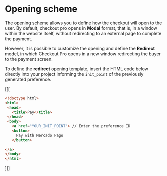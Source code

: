 # Opening scheme
 
The opening scheme allows you to define how the checkout will open to the user. By default, checkout pro opens in  **Modal** format, that is, in a window within the website itself, without redirecting to an external page to complete the payment.
 
However, it is possible to customize the opening and define the **Redirect** model, in which Checkout Pro opens in a new window redirecting the buyer to the payment screen.
 
To define the **redirect** opening template, insert the HTML code below directly into your project informing the `init_point` of the previously generated preference.
 
[[[
```html
<!doctype html>
<html>
 <head>
   <title>Pay</title>
 </head>
 <body>
   <a href="YOUR_INIT_POINT"> // Enter the preference ID
   <button>
     Pay with Mercado Pago
   </button>
  
</a>
</body>
</html>
```
]]]